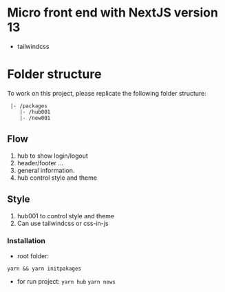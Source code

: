 # Micro front end with NextJS version 13

- tailwindcss

# Folder structure

To work on this project, please replicate the following folder structure:

```
 |- /packages
    |- /hub001
    |- /new001
```

## Flow

1. hub to show login/logout
2. header/footer ...
3. general information.
4. hub control style and theme

## Style

1. hub001 to control style and theme
2. Can use tailwindcss or css-in-js

### Installation

- root folder:

`yarn && yarn initpakages`

- for run project:
  `yarn hub`
  `yarn news`
